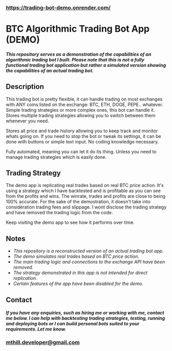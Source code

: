 ### https://trading-bot-demo.onrender.com/
# BTC Algorithmic Trading Bot App (DEMO)


#### *This repository serves as a demonstration of the capabilities of an algorithmic trading bot I built. Please note that this is not a fully functional trading bot application but rather a simulated version showing the capabilities of an actual trading bot.*

## Description
This trading bot is pretty flexible, it can handle trading on most exchanges with ANY coins listed on the exchange: BTC, ETH, DOGE, PEPE.. whatever. Simple trading strategies or more complex ones, this bot can handle it. Stores multiple trading strategies allowing you to switch between them whenever you need.

Stores all price and trade history allowing you to keep track and monitor whats going on. If you need to stop the bot or tweak its settings, it can be done with buttons or simple text input. No coding knowledge necessary.

Fully automated, meaning you can let it do its thing. Unless you need to manage trading strategies which is easily done.

## **Trading Strategy**

The demo app is replicating real trades based on real BTC price action. It's using a strategy which I have backtested and is profitable as you can see from the profits and wins. The winrate, trades and profits are close to being 100% accurate. For the sake of the demostration, it doesn't take into consideration trading fees and slippage. I wont disclose the trading strategy and have removed the trading logic from the code.

Keep visiting the demo app to see how it performs over time.

## Notes

- *This repository is a reconstructed version of an actual trading bot app.*
- *The demo simulates real trades based on BTC price action.*
- *The main trading logic and connections to the exchange API have been removed.*
- *The strategy demonstrated in this app is not intended for direct replication.*
- *Certain features of the app have been disabled for the demo.*

## Contact
#### *If you have any enquiries, such as hiring me or working with me, contact me below. I can help with backtesting trading strategies, testing, running and deploying bots or I can build personal bots suited to your requirements. Let me know.*
### mthill.developer@gmail.com




